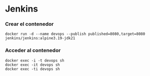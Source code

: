 # Jenkins

### Crear el contenedor

```
docker run -d --name devops --publish published=8080,target=8080 jenkins/jenkins:alpine3.19-jdk21
```

### Acceder al contenedor

```
docker exec -i -t devops sh
docker exec -it devops sh
docker exec -ti devops sh
```
